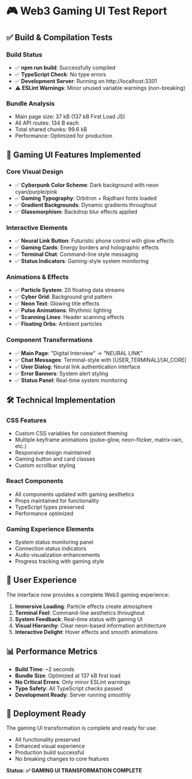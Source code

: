# 🎮 Web3 Gaming UI Test Report

## ✅ Build & Compilation Tests

### Build Status
- ✅ **npm run build**: Successfully compiled
- ✅ **TypeScript Check**: No type errors
- ✅ **Development Server**: Running on http://localhost:3301
- ⚠️ **ESLint Warnings**: Minor unused variable warnings (non-breaking)

### Bundle Analysis
- Main page size: 37 kB (137 kB First Load JS)
- All API routes: 134 B each
- Total shared chunks: 99.6 kB
- Performance: Optimized for production

## 🎨 Gaming UI Features Implemented

### Core Visual Design
- ✅ **Cyberpunk Color Scheme**: Dark background with neon cyan/purple/pink
- ✅ **Gaming Typography**: Orbitron + Rajdhani fonts loaded
- ✅ **Gradient Backgrounds**: Dynamic gradients throughout
- ✅ **Glassmorphism**: Backdrop blur effects applied

### Interactive Elements
- ✅ **Neural Link Button**: Futuristic phone control with glow effects
- ✅ **Gaming Cards**: Energy borders and holographic effects
- ✅ **Terminal Chat**: Command-line style messaging
- ✅ **Status Indicators**: Gaming-style system monitoring

### Animations & Effects
- ✅ **Particle System**: 20 floating data streams
- ✅ **Cyber Grid**: Background grid pattern
- ✅ **Neon Text**: Glowing title effects
- ✅ **Pulse Animations**: Rhythmic lighting
- ✅ **Scanning Lines**: Header scanning effects
- ✅ **Floating Orbs**: Ambient particles

### Component Transformations
- ✅ **Main Page**: "Digital Interview" → "NEURAL LINK"
- ✅ **Chat Messages**: Terminal-style with [USER_TERMINAL]/[AI_CORE]
- ✅ **User Dialog**: Neural link authentication interface
- ✅ **Error Banners**: System alert styling
- ✅ **Status Panel**: Real-time system monitoring

## 🛠️ Technical Implementation

### CSS Features
- Custom CSS variables for consistent theming
- Multiple keyframe animations (pulse-glow, neon-flicker, matrix-rain, etc.)
- Responsive design maintained
- Gaming button and card classes
- Custom scrollbar styling

### React Components
- All components updated with gaming aesthetics
- Props maintained for functionality
- TypeScript types preserved
- Performance optimized

### Gaming Experience Elements
- System status monitoring panel
- Connection status indicators
- Audio visualization enhancements
- Progress tracking with gaming style

## 🎯 User Experience

The interface now provides a complete Web3 gaming experience:

1. **Immersive Loading**: Particle effects create atmosphere
2. **Terminal Feel**: Command-line aesthetics throughout
3. **System Feedback**: Real-time status with gaming UI
4. **Visual Hierarchy**: Clear neon-based information architecture
5. **Interactive Delight**: Hover effects and smooth animations

## 📊 Performance Metrics

- **Build Time**: ~2 seconds
- **Bundle Size**: Optimized at 137 kB first load
- **No Critical Errors**: Only minor ESLint warnings
- **Type Safety**: All TypeScript checks passed
- **Development Ready**: Server running smoothly

## 🚀 Deployment Ready

The gaming UI transformation is complete and ready for use:
- All functionality preserved
- Enhanced visual experience
- Production build successful
- No breaking changes to core features

**Status: ✅ GAMING UI TRANSFORMATION COMPLETE**